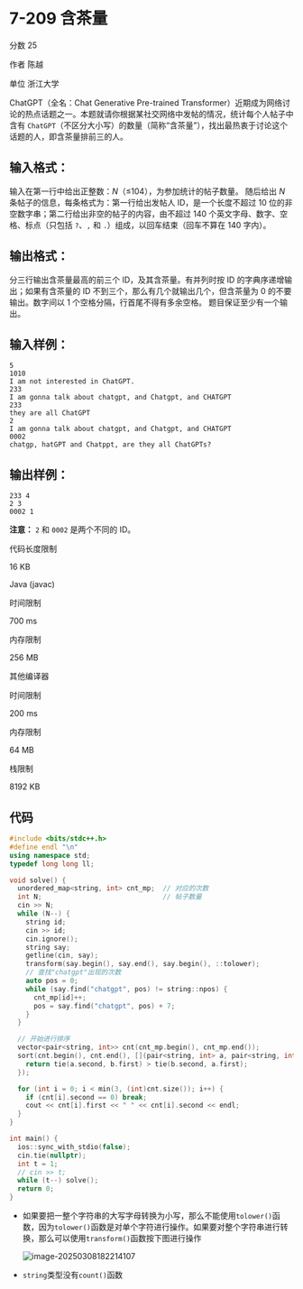 # **7-209 含茶量**

分数 25

作者 陈越

单位 浙江大学

ChatGPT（全名：Chat Generative Pre-trained Transformer）近期成为网络讨论的热点话题之一。本题就请你根据某社交网络中发帖的情况，统计每个人帖子中含有 `ChatGPT`（不区分大小写）的数量（简称“含茶量”），找出最热衷于讨论这个话题的人，即含茶量排前三的人。

## 输入格式：

输入在第一行中给出正整数：*N*（≤104），为参加统计的帖子数量。
随后给出 *N* 条帖子的信息，每条格式为：第一行给出发帖人 ID，是一个长度不超过 10 位的非空数字串；第二行给出非空的帖子的内容，由不超过 140 个英文字母、数字、空格、标点（只包括 `?`、`,` 和 `.`）组成，以回车结束（回车不算在 140 字内）。

## 输出格式：

分三行输出含茶量最高的前三个 ID，及其含茶量。有并列时按 ID 的字典序递增输出；如果有含茶量的 ID 不到三个，那么有几个就输出几个，但含茶量为 0 的不要输出。数字间以 1 个空格分隔，行首尾不得有多余空格。
题目保证至少有一个输出。

## 输入样例：

```in
5
1010
I am not interested in ChatGPT.
233
I am gonna talk about chatgpt, and Chatgpt, and CHATGPT
233
they are all ChatGPT
2
I am gonna talk about chatgpt, and Chatgpt, and CHATGPT
0002
chatgp, hatGPT and Chatppt, are they all ChatGPTs?
```

## 输出样例：

```out
233 4
2 3
0002 1
```

**注意：** `2` 和 `0002` 是两个不同的 ID。

代码长度限制

16 KB

Java (javac)

时间限制

700 ms

内存限制

256 MB

其他编译器

时间限制

200 ms

内存限制

64 MB

栈限制

8192 KB

## 代码

```cpp
#include <bits/stdc++.h>
#define endl "\n"
using namespace std;
typedef long long ll;

void solve() {
  unordered_map<string, int> cnt_mp;  // 对应的次数
  int N;                              // 帖子数量
  cin >> N;
  while (N--) {
    string id;
    cin >> id;
    cin.ignore();
    string say;
    getline(cin, say);
    transform(say.begin(), say.end(), say.begin(), ::tolower);
    // 查找"chatgpt"出现的次数
    auto pos = 0;
    while (say.find("chatgpt", pos) != string::npos) {
      cnt_mp[id]++;
      pos = say.find("chatgpt", pos) + 7;
    }
  }

  // 开始进行排序
  vector<pair<string, int>> cnt(cnt_mp.begin(), cnt_mp.end());
  sort(cnt.begin(), cnt.end(), [](pair<string, int> a, pair<string, int> b) {
    return tie(a.second, b.first) > tie(b.second, a.first);
  });

  for (int i = 0; i < min(3, (int)cnt.size()); i++) {
    if (cnt[i].second == 0) break;
    cout << cnt[i].first << " " << cnt[i].second << endl;
  }
}

int main() {
  ios::sync_with_stdio(false);
  cin.tie(nullptr);
  int t = 1;
  // cin >> t;
  while (t--) solve();
  return 0;
}
```

- 如果要把一整个字符串的大写字母转换为小写，那么不能使用`tolower()`函数，因为`tolower()`函数是对单个字符进行操作。如果要对整个字符串进行转换，那么可以使用`transform()`函数按下图进行操作

  ![image-20250308182214107](https://gitee.com/chen-houchao/images/raw/master/202503081822141.png)

- `string`类型没有`count()`函数